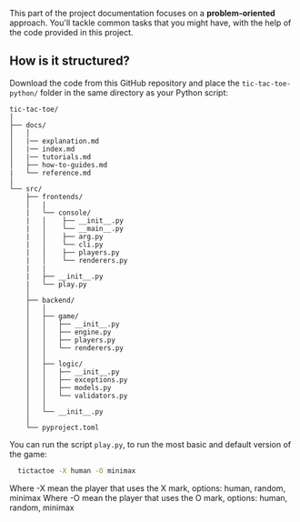 This part of the project documentation focuses on a
**problem-oriented** approach. You'll tackle common
tasks that you might have, with the help of the code
provided in this project.

## How is it structured?

Download the code from this GitHub repository and place
the `tic-tac-toe-python/` folder in the same directory as your
Python script:

    tic-tac-toe/
    │
    ├── docs/
    │   │
    │   |── explanation.md
    │   |── index.md
    │   |── tutorials.md
    │   ├── how-to-guides.md
    |   └── reference.md
    │
    └── src/
        ├── frontends/
        │   |
        |   └── console/
        |   │    ├── __init__.py
        |   │    └── __main__.py
        |   │    ├── arg.py
        |   │    └── cli.py
        |   │    ├── players.py
        |   │    └── renderers.py
        |   |
        |   ├── __init__.py
        |   └── play.py
        │
        ├── backend/
        │   │
        │   ├── game/
        │   │   ├── __init__.py
        │   │   ├── engine.py
        │   │   ├── players.py
        │   │   └── renderers.py
        │   │
        │   ├── logic/
        │   │   ├── __init__.py
        │   │   ├── exceptions.py
        │   │   ├── models.py
        │   │   └── validators.py
        │   │
        │   └── __init__.py
        │
        └── pyproject.toml

You can run the script `play.py`, to run the most basic and
default version of the game:

```sh
  tictactoe -X human -O minimax
```

Where -X mean the player that uses the X mark, options: human, random, minimax
Where -O mean the player that uses the O mark, options: human, random, minimax
